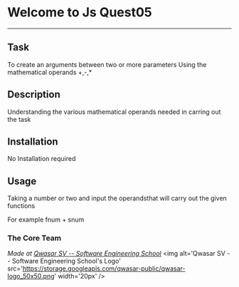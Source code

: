 # Welcome to Js Quest05
***

## Task
To create an arguments between two or more parameters
Using the mathematical operands +,-,*

## Description
Understanding the various mathematical operands needed in carring out the task  

## Installation
No Installation required

## Usage
Taking a number or two and input the operandsthat will carry out the given functions

For example 
fnum + snum

### The Core Team


<span><i>Made at <a href='https://qwasar.io'>Qwasar SV -- Software Engineering School</a></i></span>
<span><img alt='Qwasar SV -- Software Engineering School's Logo' src='https://storage.googleapis.com/qwasar-public/qwasar-logo_50x50.png' width='20px' /></span>
